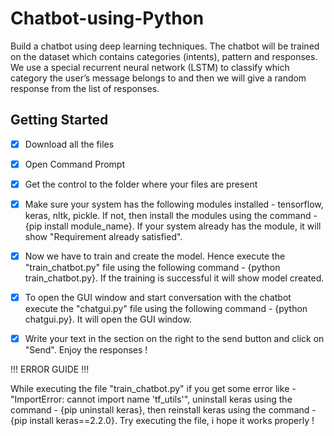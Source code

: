 # Chatbot-using-Python
Build a chatbot using deep learning techniques. The chatbot will be trained on the dataset which contains categories (intents), pattern and responses. We use a special recurrent neural network (LSTM) to classify which category the user’s message belongs to and then we will give a random response from the list of responses.

## Getting Started 

- [x] Download all the files

- [x] Open Command Prompt

- [x] Get the control to the folder where your files are present

- [x] Make sure your system has the following modules installed - 
tensorflow, keras, nltk, pickle. If not, then install the modules using the command - {pip install module_name}. If your system already has the module, it will show "Requirement already satisfied".

- [x] Now we have to train and create the model. Hence execute the "train_chatbot.py" file using the following command - {python train_chatbot.py}. If the training is successful it will show model created. 

- [x] To open the GUI window and start conversation with the chatbot execute the "chatgui.py" file using the following command - {python chatgui.py}. It will open the GUI  window. 

- [x] Write your text in the section on the right to the send button and click on "Send". Enjoy the responses !  


!!! ERROR GUIDE !!!

While executing the file "train_chatbot.py" if you get some error like - "ImportError: cannot import name 'tf_utils'", uninstall keras using the command - {pip uninstall keras}, then reinstall keras using the command - {pip install keras==2.2.0}. Try executing the file, i hope it works properly ! 
